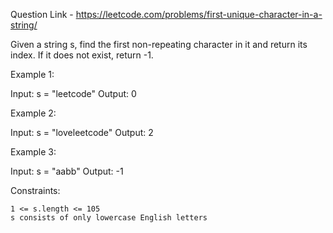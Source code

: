 Question Link - https://leetcode.com/problems/first-unique-character-in-a-string/

Given a string s, find the first non-repeating character in it and return its index. If it does not exist, return -1.

Example 1:

Input: s = "leetcode"
Output: 0

Example 2:

Input: s = "loveleetcode"
Output: 2

Example 3:

Input: s = "aabb"
Output: -1

 

Constraints:

    1 <= s.length <= 105
    s consists of only lowercase English letters
